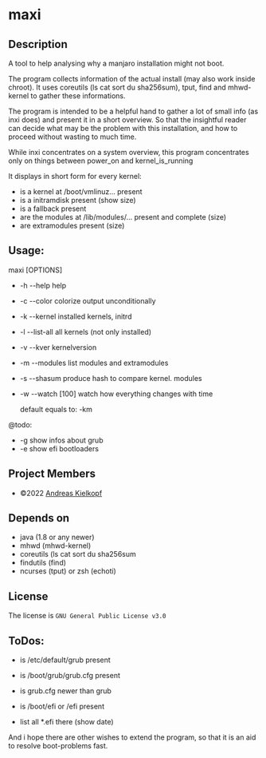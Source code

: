 maxi
====

Description
-----------

A tool to help analysing why a manjaro installation might not boot.

The program collects information of the actual install (may also work inside chroot). It uses coreutils (ls cat sort du sha256sum), tput, find and mhwd-kernel to gather these informations.

The program is intended to be a helpful hand to gather a lot of small info (as inxi does) and present it in a short overview. So that the insightful reader can decide what may be the problem with this installation, and how to proceed without wasting to much time.

While inxi concentrates on a system overview, this program concentrates only on things between power_on and kernel_is_running


It displays in short form for every kernel:

 * is a kernel at /boot/vmlinuz... present
 * is a initramdisk present (show size)
 * is a fallback present
 * are the modules at /lib/modules/... present and complete (size)
 * are extramodules present (size)

Usage:
------
maxi [OPTIONS]

 * -h --help         help
 * -c --color        colorize output unconditionally
 * -k --kernel       installed kernels, initrd
 * -l --list-all     all kernels (not only installed)
 * -v --kver         kernelversion
 * -m --modules      list modules and extramodules    
 * -s --shasum       produce hash to compare kernel. modules
 * -w --watch [100]  watch how everything changes with time 
 
   default equals to: -km
 
@todo:
 
 * -g show infos about grub
 * -e show efi bootloaders


Project Members
---------------

- ©2022 [Andreas Kielkopf](https://github.com/andreaskielkopf)

Depends on
----------

- java (1.8 or any newer)
- mhwd (mhwd-kernel)
- coreutils (ls cat sort du sha256sum
- findutils (find)
- ncurses (tput) or zsh (echoti)

License
-------
The license is `GNU General Public License v3.0`

ToDos:
------

 * is /etc/default/grub present
 * is /boot/grub/grub.cfg present
 * is grub.cfg newer than grub

 * is /boot/efi or /efi present
 * list all *.efi there (show date)

And i hope there are other wishes to extend the program, so that it is an aid to resolve boot-problems fast.